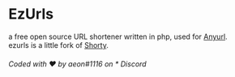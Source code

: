 # EzUrls
a free open source URL shortener written in php, used for [Anyurl](http://anyurl.ml/?i=1).  
ezurls is a little fork of [Shorty](https://github.com/mikecao/shorty).  

###### Coded with ❤️   by aeon#1116 on * Discord
